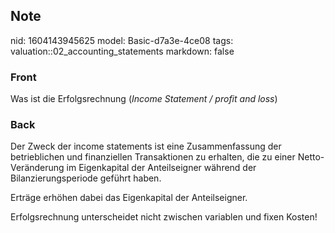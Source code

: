 ## Note
nid: 1604143945625
model: Basic-d7a3e-4ce08
tags: valuation::02_accounting_statements
markdown: false

### Front
<p>Was ist die Erfolgsrechnung (<i>Income Statement / profit and
loss</i>)

### Back
<p>Der Zweck der income statements ist eine Zusammenfassung der
betrieblichen und finanziellen Transaktionen zu erhalten, die zu
einer Netto-Veränderung im Eigenkapital der Anteilseigner während
der Bilanzierungsperiode geführt haben.
<p>Erträge erhöhen dabei das Eigenkapital der Anteilseigner.
<p>Erfolgsrechnung unterscheidet nicht zwischen variablen und fixen
Kosten!
